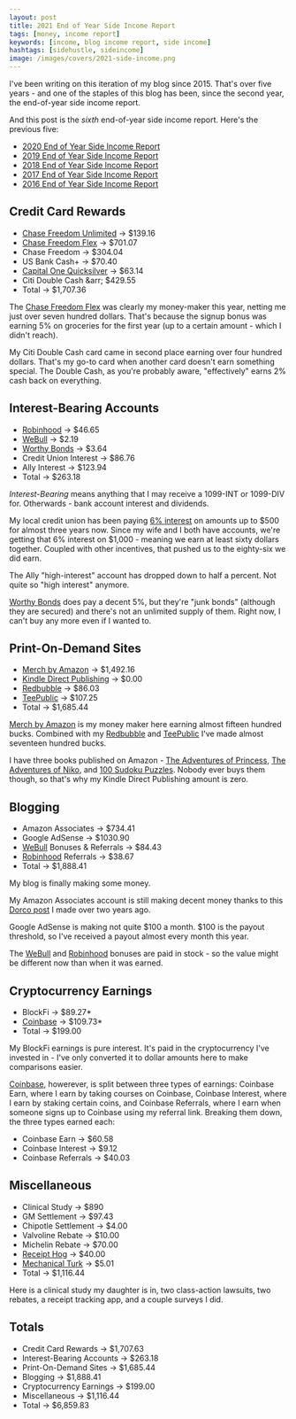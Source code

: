 ```yaml
---
layout: post
title: 2021 End of Year Side Income Report
tags: [money, income report]
keywords: [income, blog income report, side income]
hashtags: [sidehustle, sideincome]
image: /images/covers/2021-side-income.png
---
```


I've been writing on this iteration of my blog since 2015. That's over five years - and one of the staples of this blog has been, since the second year, the end-of-year side income report.

And this post is the *sixth* end-of-year side income report. Here's the previous five:

* [2020 End of Year Side Income Report](https://www.joehxblog.com/2020-end-of-year-side-income-report/)
* [2019 End of Year Side Income Report](https://www.joehxblog.com/2019-end-of-year-side-income-report/)
* [2018 End of Year Side Income Report](https://www.joehxblog.com/2018-end-of-year-side-income-report/)
* [2017 End of Year Side Income Report](https://www.joehxblog.com/2017-end-of-year-side-income-report/)
* [2016 End of Year Side Income Report](https://www.joehxblog.com/2016-end-of-year-side-income-report/)

## Credit Card Rewards

* [Chase Freedom Unlimited](https://www.joehxblog.com/chase-freedom-unlimited/) &rarr; $139.16
* [Chase Freedom Flex](https://www.joehxblog.com/chase-freedom/) &rarr; $701.07
* Chase Freedom &rarr; $304.04
* US Bank Cash+ &rarr; $70.40
* [Capital One Quicksilver](https://www.joehxblog.com/capital-one-quicksilver/) &rarr; $63.14
* Citi Double Cash &arr; $429.55
* Total &rarr; $1,707.36

The [Chase Freedom Flex](https://www.joehxblog.com/chase-freedom/)  was clearly my money-maker this year, netting me just over seven hundred dollars. That's because the signup bonus was earning 5% on groceries for the first year (up to a certain amount - which I didn't reach).

My Citi Double Cash card came in second place earning over four hundred dollars. That's my go-to card when another card doesn't earn something special. The Double Cash, as you're probably aware, "effectively" earns 2% cash back on everything.

## Interest-Bearing Accounts

* [Robinhood](https://www.joehxblog.com/robinhood/) &rarr; $46.65
* [WeBull](https://www.joehxblog.com/webull/) &rarr; $2.19
* [Worthy Bonds](https://www.joehxblog.com/worthybonds/) &rarr; $3.64
* Credit Union Interest &rarr; $86.76
* Ally Interest &rarr; $123.94
* Total &rarr; $263.18

*Interest-Bearing* means anything that I may receive a 1099-INT or 1099-DIV for. Otherwards - bank account interest and dividends.

My local credit union has been paying [6% interest](https://www.joehxblog.com/wright-patt-credit-union-quietly-doubles-truesaver-rate/) on amounts up to $500 for almost three years now. Since my wife and I both have accounts, we're getting that 6% interest on $1,000 - meaning we earn at least sixty dollars together. Coupled with other incentives, that pushed us to the eighty-six we did earn.

The Ally "high-interest" account has dropped down to half a percent. Not quite so "high interest" anymore.

[Worthy Bonds](https://www.joehxblog.com/worthybonds/) does pay a decent 5%, but they're "junk bonds" (although they are secured) and there's not an unlimited supply of them. Right now, I can't buy any more even if I wanted to.



## Print-On-Demand Sites

* [Merch by Amazon](https://www.amazon.com/s?k=%22joehx%22&i=fashion&tag=hendrixjoseph-20) &rarr; $1,492.16
* [Kindle Direct Publishing](https://www.amazon.com/Joseph-Hendrix/e/B081HH6SRL/?tag=hendrixjoseph-20) &rarr; $0.00
* [Redbubble](https://www.redbubble.com/people/joehx) &rarr; $86.03
* [TeePublic](https://www.joehxblog.com/teepublic/) &rarr; $107.25
* Total &rarr; $1,685.44

[Merch by Amazon](https://www.amazon.com/s?k=%22joehx%22&i=fashion&tag=hendrixjoseph-20) is my money maker here earning almost fifteen hundred bucks. Combined with my [Redbubble](https://www.redbubble.com/people/joehx) and [TeePublic](https://www.joehxblog.com/teepublic/) I've made almost seventeen hundred bucks.

I have three books published on Amazon - [The Adventures of Princess](https://www.amazon.com/gp/product/B07SRJTTMW/?tag=hendrixjoseph-20), [The Adventures of Niko](https://www.amazon.com/gp/product/B07M68STB4/?tag=hendrixjoseph-20), and [100 Sudoku Puzzles](https://www.amazon.com/gp/product/1707062951/?tag=hendrixjoseph-20). Nobody ever buys them though, so that's why my Kindle Direct Publishing amount is zero.

## Blogging

* Amazon Associates &rarr; $734.41
* Google AdSense &rarr; $1030.90
* [WeBull](https://www.joehxblog.com/webull/) Bonuses & Referrals &rarr; $84.43
* [Robinhood](https://www.joehxblog.com/robinhood/) Referrals &rarr; $38.67
* Total &rarr; $1,888.41

My blog is finally making some money.

My Amazon Associates account is still making decent money thanks to this [Dorco post](https://www.joehxblog.com/how-to-get-dorco-razor-blades-after-dorcousa-shuts-down/) I made over two years ago.

Google AdSense is making not quite $100 a month. $100 is the payout threshold, so I've received a payout almost every month this year.

The [WeBull](https://www.joehxblog.com/webull/) and [Robinhood](https://www.joehxblog.com/robinhood/) bonuses are paid in stock - so the value might be different now than when it was earned.

## Cryptocurrency Earnings

* BlockFi &rarr; $89.27*
* [Coinbase](https://www.joehxblog.com/coinbase/) &rarr; $109.73*
* Total &rarr; $199.00

My BlockFi earnings is pure interest. It's paid in the cryptocurrency I've invested in - I've only converted it to dollar amounts here to make comparisons easier.

[Coinbase](https://www.joehxblog.com/coinbase/), howerever, is split between three types of earnings: Coinbase Earn, where I earn by taking courses on Coinbase, Coinbase Interest, where I earn by staking certain coins, and Coinbase Referrals, where I earn when someone signs up to Coinbase using my referral link. Breaking them down, the three types earned each:

* Coinbase Earn &rarr; $60.58
* Coinbase Interest &rarr; $9.12
* Coinbase Referrals &rarr; $40.03

## Miscellaneous

* Clinical Study &rarr; $890
* GM Settlement &rarr; $97.43
* Chipotle Settlement &rarr; $4.00
* Valvoline Rebate &rarr; $10.00
* Michelin Rebate &rarr; $70.00
* [Receipt Hog](https://www.joehxblog.com/receipt-hog/) &rarr; $40.00
* [Mechanical Turk](https://www.mturk.com/) &rarr; $5.01
* Total &rarr; $1,116.44

Here is a clinical study my daughter is in, two class-action lawsuits, two rebates, a receipt tracking app, and a couple surveys I did.

## Totals

* Credit Card Rewards &rarr; $1,707.63
* Interest-Bearing Accounts &rarr; $263.18
* Print-On-Demand Sites &rarr; $1,685.44
* Blogging &rarr; $1,888.41
* Cryptocurrency Earnings &rarr; $199.00
* Miscellaneous &rarr; $1,116.44
* Total &rarr; $6,859.83